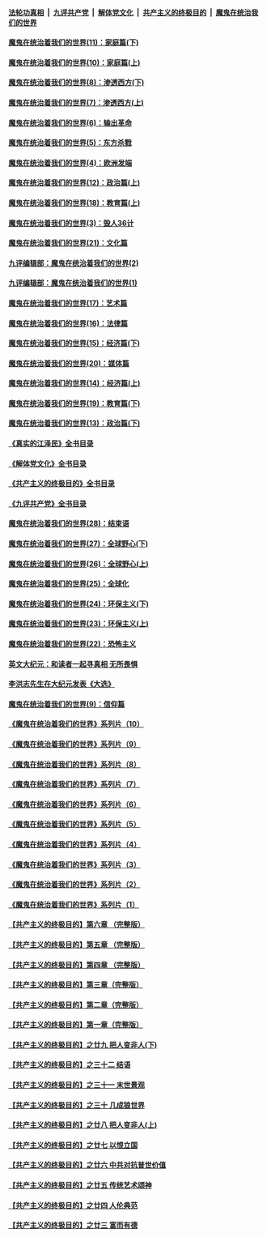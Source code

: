 ####  [法轮功真相](../../../../basic/blob/master/README.md?t=11190402) &nbsp;|&nbsp; [九评共产党](../../../../9ping.md/blob/master/README.md?t=11190402) &nbsp;|&nbsp; [解体党文化](../../../../jtdwh.md/blob/master/README.md?t=11190402)  &nbsp;|&nbsp; [共产主义的终极目的](../../../../gczydzjmd.md/blob/master/README.md?t=11190402) &nbsp;|&nbsp; [魔鬼在统治我们的世界](../../../../mgztzwmdsj.md/blob/master/README.md?t=11190402) 

#### [魔鬼在统治着我们的世界(11)：家庭篇(下)](../pages/nsc422/n10440961.md?t=11190402) 

#### [魔鬼在统治着我们的世界(10)：家庭篇(上)](../pages/nsc422/n10435448.md?t=11190402) 

#### [魔鬼在统治着我们的世界(8)：渗透西方(下)](../pages/nsc422/n10429603.md?t=11190402) 

#### [魔鬼在统治着我们的世界(7)：渗透西方(上)](../pages/nsc422/n10426013.md?t=11190402) 

#### [魔鬼在统治着我们的世界(6)：输出革命](../pages/nsc422/n10421536.md?t=11190402) 

#### [魔鬼在统治着我们的世界(5)：东方杀戮](../pages/nsc422/n10417707.md?t=11190402) 

#### [魔鬼在统治着我们的世界(4)：欧洲发端](../pages/nsc422/n10414890.md?t=11190402) 

#### [魔鬼在统治着我们的世界(12)：政治篇(上)](../pages/nsc422/n10444576.md?t=11190402) 

#### [魔鬼在统治着我们的世界(18)：教育篇(上)](../pages/nsc422/n10526970.md?t=11190402) 

#### [魔鬼在统治着我们的世界(3)：毁人36计](../pages/nsc422/n10411583.md?t=11190402) 

#### [魔鬼在统治着我们的世界(21)：文化篇](../pages/nsc422/n10597706.md?t=11190402) 

#### [九评编辑部：魔鬼在统治着我们的世界(2)](../pages/nsc422/n10410036.md?t=11190402) 

#### [九评编辑部：魔鬼在统治着我们的世界(1)](../pages/nsc422/n10406825.md?t=11190402) 

#### [魔鬼在统治着我们的世界(17)：艺术篇](../pages/nsc422/n10499093.md?t=11190402) 

#### [魔鬼在统治着我们的世界(16)：法律篇](../pages/nsc422/n10485969.md?t=11190402) 

#### [魔鬼在统治着我们的世界(15)：经济篇(下)](../pages/nsc422/n10469975.md?t=11190402) 

#### [魔鬼在统治着我们的世界(20)：媒体篇](../pages/nsc422/n10586579.md?t=11190402) 

#### [魔鬼在统治着我们的世界(14)：经济篇(上)](../pages/nsc422/n10457370.md?t=11190402) 

#### [魔鬼在统治着我们的世界(19)：教育篇(下)](../pages/nsc422/n10564808.md?t=11190402) 

#### [魔鬼在统治着我们的世界(13)：政治篇(下)](../pages/nsc422/n10448270.md?t=11190402) 

#### [《真实的江泽民》全书目录](../pages/nsc422/n13721399.md?t=11190402) 

#### [《解体党文化》全书目录](../pages/nsc422/n13721157.md?t=11190402) 

#### [《共产主义的终极目的》全书目录](../pages/nsc422/n13721048.md?t=11190402) 

#### [《九评共产党》全书目录](../pages/nsc422/n13708085.md?t=11190402) 

#### [魔鬼在统治着我们的世界(28)：结束语](../pages/nsc422/n10936246.md?t=11190402) 

#### [魔鬼在统治着我们的世界(27)：全球野心(下)](../pages/nsc422/n10928319.md?t=11190402) 

#### [魔鬼在统治着我们的世界(26)：全球野心(上)](../pages/nsc422/n10900318.md?t=11190402) 

#### [魔鬼在统治着我们的世界(25)：全球化](../pages/nsc422/n10788205.md?t=11190402) 

#### [魔鬼在统治着我们的世界(24)：环保主义(下)](../pages/nsc422/n10695307.md?t=11190402) 

#### [魔鬼在统治着我们的世界(23)：环保主义(上)](../pages/nsc422/n10688613.md?t=11190402) 

#### [魔鬼在统治着我们的世界(22)：恐怖主义](../pages/nsc422/n10614727.md?t=11190402) 

#### [英文大纪元：和读者一起寻真相 无所畏惧](../pages/nsc422/n12542027.md?t=11190402) 

#### [李洪志先生在大纪元发表《大选》](../pages/nsc422/n12534746.md?t=11190402) 

#### [魔鬼在统治着我们的世界(9)：信仰篇](../pages/nsc422/n10432159.md?t=11190402) 

#### [《魔鬼在统治着我们的世界》系列片（10）](../pages/nsc422/n12292670.md?t=11190402) 

#### [《魔鬼在统治着我们的世界》系列片（9）](../pages/nsc422/n12290859.md?t=11190402) 

#### [《魔鬼在统治着我们的世界》系列片（8）](../pages/nsc422/n12287445.md?t=11190402) 

#### [《魔鬼在统治着我们的世界》系列片（7）](../pages/nsc422/n12283425.md?t=11190402) 

#### [《魔鬼在统治着我们的世界》系列片（6）](../pages/nsc422/n12282314.md?t=11190402) 

#### [《魔鬼在统治着我们的世界》系列片（5）](../pages/nsc422/n12281419.md?t=11190402) 

#### [《魔鬼在统治着我们的世界》系列片（4）](../pages/nsc422/n12274024.md?t=11190402) 

#### [《魔鬼在统治着我们的世界》系列片（3）](../pages/nsc422/n12271322.md?t=11190402) 

#### [《魔鬼在统治着我们的世界》系列片（2）](../pages/nsc422/n12269049.md?t=11190402) 

#### [《魔鬼在统治着我们的世界》系列片（1）](../pages/nsc422/n12267575.md?t=11190402) 

#### [【共产主义的终极目的】第六章 （完整版）](../pages/nsc422/n11428913.md?t=11190402) 

#### [【共产主义的终极目的】第五章 （完整版）](../pages/nsc422/n11428912.md?t=11190402) 

#### [【共产主义的终极目的】第四章 （完整版）](../pages/nsc422/n11428907.md?t=11190402) 

#### [【共产主义的终极目的】第三章（完整版）](../pages/nsc422/n11428848.md?t=11190402) 

#### [【共产主义的终极目的】第二章（完整版）](../pages/nsc422/n11428831.md?t=11190402) 

#### [【共产主义的终极目的】第一章（完整版）](../pages/nsc422/n11417651.md?t=11190402) 

#### [【共产主义的终极目的】之廿九 把人变非人(下)](../pages/nsc422/n11344140.md?t=11190402) 

#### [【共产主义的终极目的】之三十二 结语](../pages/nsc422/n11360535.md?t=11190402) 

#### [【共产主义的终极目的】之三十一 末世景观](../pages/nsc422/n11351129.md?t=11190402) 

#### [【共产主义的终极目的】之三十 几成狼世界](../pages/nsc422/n11348280.md?t=11190402) 

#### [【共产主义的终极目的】之廿八 把人变非人(上)](../pages/nsc422/n11340492.md?t=11190402) 

#### [【共产主义的终极目的】之廿七 以恨立国](../pages/nsc422/n11336944.md?t=11190402) 

#### [【共产主义的终极目的】之廿六 中共对抗普世价值](../pages/nsc422/n11324785.md?t=11190402) 

#### [【共产主义的终极目的】之廿五 传统艺术颂神](../pages/nsc422/n11296396.md?t=11190402) 

#### [【共产主义的终极目的】之廿四 人伦典范](../pages/nsc422/n11296397.md?t=11190402) 

#### [【共产主义的终极目的】之廿三 富而有德](../pages/nsc422/n11283598.md?t=11190402) 

